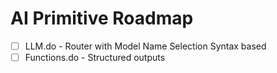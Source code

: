 # AI Primitive Roadmap

- [ ] LLM.do - Router with Model Name Selection Syntax based
- [ ] Functions.do - Structured outputs
